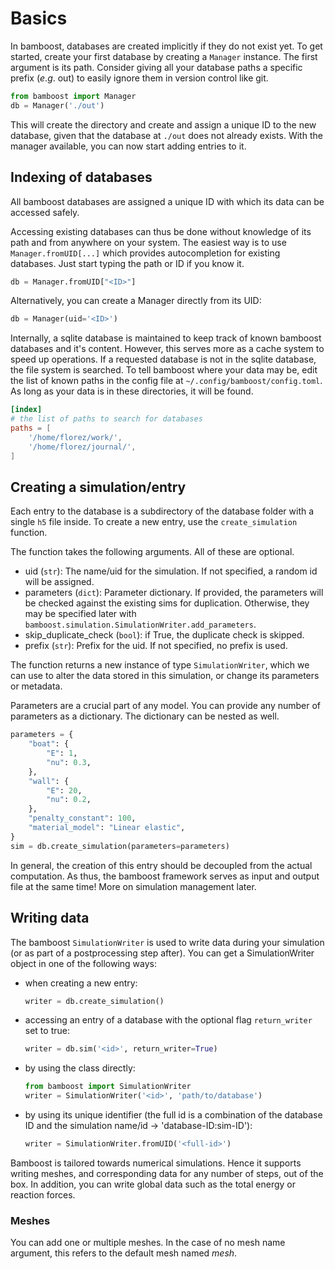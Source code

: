 # Basics

In bamboost, databases are created implicitly if they do not exist yet.
To get started, create your first database by creating a `Manager` instance. The
first argument is its path. Consider giving all your database paths a specific
prefix ($e.g.$ out) to easily ignore them in version control like git.

```python title="Creating a database"
from bamboost import Manager
db = Manager('./out')
```

This will create the directory and create and assign a unique ID to the new
database, given that the database at `./out` does not already exists.
With the manager available, you can now start adding entries to it.

## Indexing of databases

All bamboost databases are assigned a unique ID with which its data can be
accessed safely.

Accessing existing databases can thus be done without knowledge of its path and
from anywhere on your system. The easiest way is to use `Manager.fromUID[...]`
which provides autocompletion for existing databases. Just start typing the path
or ID if you know it.

```python
db = Manager.fromUID["<ID>"]
```

Alternatively, you can create a Manager directly from its UID:

```python
db = Manager(uid='<ID>')
```

Internally, a sqlite database is maintained to keep track of known bamboost
databases and it's content. However, this serves more as a cache system to speed
up operations. If a requested database is not in the sqlite database, the file
system is searched. To tell bamboost where your data may be, edit the list of
known paths in the config file at `~/.config/bamboost/config.toml`. As long as
your data is in these directories, it will be found.

```toml
[index]
# the list of paths to search for databases
paths = [
    '/home/florez/work/',
    '/home/florez/journal/',
]
```

## Creating a simulation/entry

Each entry to the database is a subdirectory of the database folder with a
single `h5` file inside. To create a new entry, use the `create_simulation`
function.

The function takes the following arguments. All of these are optional.

- uid (`str`): The name/uid for the simulation. If not specified, a random id will
  be assigned.
- parameters (`dict`): Parameter dictionary. If provided, the parameters will be
  checked against the existing sims for duplication. Otherwise, they may be
  specified later with `bamboost.simulation.SimulationWriter.add_parameters`.
- skip_duplicate_check (`bool`): if True, the duplicate check is skipped.
- prefix (`str`): Prefix for the uid. If not specified, no prefix is used.

The function returns a new instance of type `SimulationWriter`, which we can use
to alter the data stored in this simulation, or change its parameters or
metadata.

Parameters are a crucial part of any model. You can provide any number of
parameters as a dictionary. The dictionary can be nested as well.

```python title="Creating a new entry in a database"
parameters = {
    "boat": {
        "E": 1,
        "nu": 0.3,
    },
    "wall": {
        "E": 20,
        "nu": 0.2,
    },
    "penalty_constant": 100,
    "material_model": "Linear elastic",
}
sim = db.create_simulation(parameters=parameters)
```

In general, the creation of this entry should be decoupled from the actual
computation. As thus, the bamboost framework serves as input and output file
at the same time! More on simulation management later.

## Writing data

The bamboost `SimulationWriter` is used to write data during your simulation (or as part of a
postprocessing step after). You can get a SimulationWriter object in one of the
following ways:

- when creating a new entry:
  ```python
  writer = db.create_simulation()
  ```
- accessing an entry of a database with the optional flag `return_writer` set to
  true:
  ```python
  writer = db.sim('<id>', return_writer=True)
  ```
- by using the class directly:
  ```python
  from bamboost import SimulationWriter
  writer = SimulationWriter('<id>', 'path/to/database')
  ```
- by using its unique identifier (the full id is a combination of the database
  ID and the simulation name/id → 'database-ID:sim-ID'):
  ```python
  writer = SimulationWriter.fromUID('<full-id>')
  ```

Bamboost is tailored towards numerical simulations. Hence it supports writing
meshes, and corresponding data for any number of steps, out of the box.
In addition, you can write global data such as the total energy or reaction
forces.

### Meshes

You can add one or multiple meshes. In the case of no mesh name argument, this
refers to the default mesh named *mesh*.
